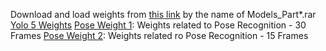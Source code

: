 Download and load weights from [this link](https://drive.google.com/drive/folders/1xf-ReM-pyQnh7EZJMOLk5du9MAqnpDVC?usp=drive_link) by the name of Models_Part*.rar
[Yolo 5 Weights](./yolov5x6.pt)
[Pose Weight 1](./Model_Test_25_Epochs_Batch_64_Too_Deep_Categorical.h5): Weights related to Pose Recognition - 30 Frames
[Pose Weight 2](./clip_model_weights_Non_Binary_All_Second_Model_15_Frames.h5): Weights related ro Pose Recognition - 15 Frames